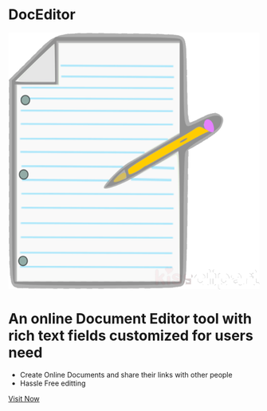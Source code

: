 # DocEditor
![alt text](https://github.com/dubeyji10/DocEditor/blob/master/static/ClipartKey_2285611.png "Create Edit Share")



<h1> An online Document Editor tool with rich text fields customized for users need </h1>

<ul>
<li>Create Online Documents and share their links with other people</li>
<li>Hassle Free editting </li>
</ul>


[Visit Now](http://dubeyji.pythonanywhere.com/)

